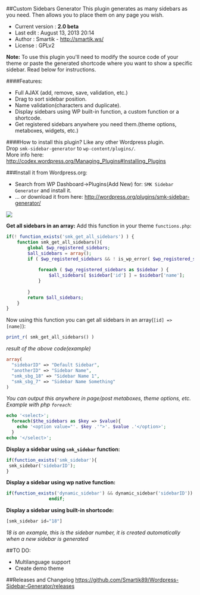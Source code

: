 ##Custom Sidebars Generator
This plugin generates as many sidebars as you need. Then allows you to place them on any page you wish.
* Current version : **2.0 beta**
* Last edit : August 13, 2013 20:14
* Author : Smartik - http://smartik.ws/
* License : GPLv2
 
**Note:** To use this plugin you'll need to modify the source code of your theme or paste the generated shortcode where you want to show a specific sidebar. Read below for instructions.

####Features:
* Full AJAX (add, remove, save, validation, etc.)
* Drag to sort sidebar position.
* Name validation(characters and duplicate).
* Display sidebars using WP built-in function, a custom function or a shortcode.
* Get registered sidebars anywhere you need them.(theme options, metaboxes, widgets, etc.)

####How to install this plugin?
Like any other Wordpress plugin. <br />
Drop `smk-sidebar-generator` to `wp-content/plugins/`.<br />
More info here: http://codex.wordpress.org/Managing_Plugins#Installing_Plugins

###Install it from Wordpress.org:
* Search from WP Dashboard->Plugins(Add New) for: `SMK Sidebar Generator` and install it.
* ... or download it from here: http://wordpress.org/plugins/smk-sidebar-generator/
 
<img src="http://i.imgur.com/hSOdoGc.jpg" />


**Get all sidebars in an array:**
Add this function in your theme `functions.php`:
```php
if(! function_exists('smk_get_all_sidebars') ) {
	function smk_get_all_sidebars(){
		global $wp_registered_sidebars;
		$all_sidebars = array();
		if ( $wp_registered_sidebars && ! is_wp_error( $wp_registered_sidebars ) ) {
			
			foreach ( $wp_registered_sidebars as $sidebar ) {
				$all_sidebars[ $sidebar['id'] ] = $sidebar['name'];
			}
			
		}
		return $all_sidebars;
	}
}
```
Now using this function you can get all sidebars in an array(`[id] => [name]`):
```php 
print_r( smk_get_all_sidebars() )
```
*result of the above code(example)*
```php
array(
  "sidebarID" => "Default Sidebar",
  "anotherID" => "Sidebar Name",
  "smk_sbg_18" => "Sidebar Name 1",
  "smk_sbg_7" => "Sidebar Name Something"
)
```
*You can output this anywhere in page/post metaboxes, theme options, etc.*
*Example with php `foreach`:*
```php
echo '<select>';
  foreach($the_sidebars as $key => $value){
    echo '<option value="'. $key .'">'. $value .'</option>';
  }
echo '</select>';
```


**Display a sidebar using `smk_sidebar` function:**
```php
if(function_exists('smk_sidebar'){
 smk_sidebar('sidebarID');
}
```
**Display a sidebar using wp native function:**
```php
if(function_exists('dynamic_sidebar') && dynamic_sidebar('sidebarID')) : 
				endif;
```

**Display a sidebar using built-in shortcode:**
```php
[smk_sidebar id="18"]
```
*18 is an example, this is the sidebar number, it is created automatically when a new sidebar is generated*

##TO DO:
* Multilanguage support
* Create demo theme

##Releases and Changelog 
https://github.com/Smartik89/Wordpress-Sidebar-Generator/releases
